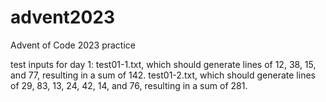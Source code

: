 # advent2023
Advent of Code 2023 practice

test inputs for day 1:
test01-1.txt, which should generate lines of 12, 38, 15, and 77, resulting in a sum of 142.
test01-2.txt, which should generate lines of 29, 83, 13, 24, 42, 14, and 76, resulting in a sum of 281.
